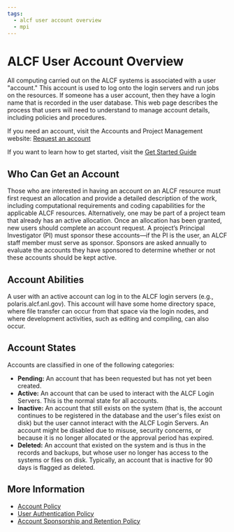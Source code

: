 ```yaml
---
tags:
  - alcf user account overview
  - mpi
---
```


# ALCF User Account Overview

All computing carried out on the ALCF systems is associated with a user "account." This account is used to log onto the login servers and run jobs on the resources. If someone has a user account, then they have a login name that is recorded in the user database. This web page describes the process that users will need to understand to manage account details, including policies and procedures.

If you need an account, visit the Accounts and Project Management website: [Request an account](https://my.alcf.anl.gov/accounts/#/accountRequest)

If you want to learn how to get started, visit the [Get Started Guide](https://www.alcf.anl.gov/support-center/get-started)

## Who Can Get an Account

Those who are interested in having an account on an ALCF resource must first request an allocation and provide a detailed description of the work, including computational requirements and coding capabilities for the applicable ALCF resources.
Alternatively, one may be part of a project team that already has an active allocation. Once an allocation has been granted, new users should complete an account request. A project’s Principal Investigator (PI) must sponsor these accounts—if the PI is the user, an ALCF staff member must serve as sponsor. Sponsors are asked annually to evaluate the accounts they have sponsored to determine whether or not these accounts should be kept active.

## Account Abilities

A user with an active account can log in to the ALCF login servers (e.g., polaris.alcf.anl.gov). This account will have some home directory space, where file transfer can occur from that space via the login nodes, and where development activities, such as editing and compiling, can also occur.

## Account States

Accounts are classified in one of the following categories:

- **Pending:** An account that has been requested but has not yet been created.
- **Active:** An account that can be used to interact with the ALCF Login Servers. This is the normal state for all accounts.
- **Inactive:** An account that still exists on the system (that is, the account continues to be registered in the database and the user's files exist on disk) but the user cannot interact with the ALCF Login Servers. An account might be disabled due to misuse, security concerns, or because it is no longer allocated or the approval period has expired.
- **Deleted:** An account that existed on the system and is thus in the records and backups, but whose user no longer has access to the systems or files on disk. Typically, an account that is inactive for 90 days is flagged as deleted.

## More Information

- [Account Policy](../../policies/accounts/index.md)
- [User Authentication Policy](../../policies/accounts/user-authentication-policy.md)
- [Account Sponsorship and Retention Policy](../../policies/accounts/account-sponsorship-retention-policy.md)
